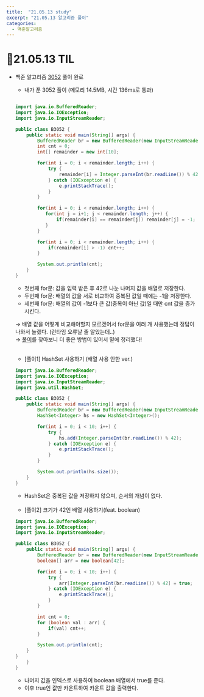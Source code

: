 ```yaml
---
title:  "21.05.13 study"
excerpt: "21.05.13 알고리즘 풀이"
categories:
  - 백준알고리즘
---
```


# 📝21.05.13 TIL
+ 백준 알고리즘 [3052](https://www.acmicpc.net/problem/3052) 풀이 완료

  + 내가 푼 3052 풀이 (메모리 14.5MB, 시간 136ms로 통과)

  ```java

  import java.io.BufferedReader;
  import java.io.IOException;
  import java.io.InputStreamReader;

  public class B3052 {
      public static void main(String[] args) {
          BufferedReader br = new BufferedReader(new InputStreamReader(System.in));
          int cnt = 0;
          int[] remainder = new int[10];

          for(int i = 0; i < remainder.length; i++) {
              try {
                  remainder[i] = Integer.parseInt(br.readLine()) % 42;
              } catch (IOException e) {
                  e.printStackTrace();
              }
          }

          for(int i = 0; i < remainder.length; i++) {
             for(int j = i+1; j < remainder.length; j++) {
                 if(remainder[i] == remainder[j]) remainder[j] = -1;
             }
          }

          for(int i = 0; i < remainder.length; i++) {
              if(remainder[i] > -1) cnt++;
          }

          System.out.println(cnt);
      }
  }

  ```
    + 첫번째 for문: 값을 입력 받은 후 42로 나눈 나머지 값을 배열로 저장한다.
    + 두번째 for문: 배열의 값을 서로 비교하여 중복된 값일 때에는 -1을 저장한다.
    + 세번째 for문: 배열의 값이 -1보다 큰 값(중복이 아닌 값)일 때만 cnt 값을 증가 시킨다. <br />

    → 배열 값을 어떻게 비교해야할지 모르겠어서 for문을 여러 개 사용했는데 정답이 나와서 놀랬다. (런타임 오류날 줄 알았는데..) <br/>
    → [풀이](https://st-lab.tistory.com/46)를 찾아보니 더 좋은 방법이 있어서 밑에 정리했다! <br/>

    <br />

  + [풀이1] HashSet 사용하기 (배열 사용 안한 ver.)

  ```java
  import java.io.BufferedReader;
  import java.io.IOException;
  import java.io.InputStreamReader;
  import java.util.HashSet;

  public class B3052 {
      public static void main(String[] args) {
          BufferedReader br = new BufferedReader(new InputStreamReader(System.in));
          HashSet<Integer> hs = new HashSet<Integer>();

          for(int i = 0; i < 10; i++) {
              try {
                  hs.add(Integer.parseInt(br.readLine()) % 42);
              } catch (IOException e) {
                  e.printStackTrace();
              }
          }

          System.out.println(hs.size());
      }
  }
    ```    
    + HashSet은 중복된 값을 저장하지 않으며, 순서의 개념이 없다.

    <br />

  + [풀이2] 크기가 42인 배열 사용하기(feat. boolean)

  ```java
  import java.io.BufferedReader;
  import java.io.IOException;
  import java.io.InputStreamReader;

  public class B3052 {
      public static void main(String[] args) {
          BufferedReader br = new BufferedReader(new InputStreamReader(System.in));
          boolean[] arr = new boolean[42];

          for(int i = 0; i < 10; i++) {
              try {
                  arr[Integer.parseInt(br.readLine()) % 42] = true;
              } catch (IOException e) {
                  e.printStackTrace();
              }
          }

          int cnt = 0;
          for (boolean val : arr) {
              if(val) cnt++;
          }

          System.out.println(cnt);
      }
  }
      }
  }
    ```    
    + 나머지 값을 인덱스로 사용하여 boolean 배열에서 true를 준다.
    + 이후 true인 값만 카운트하여 카운트 값을 출력한다.
